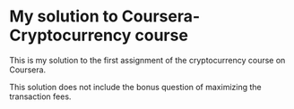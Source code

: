 <h1>My solution to Coursera-Cryptocurrency course</h1>
<p>
	This is my solution to the first assignment of the cryptocurrency course on Coursera.
</p>

<p>
	This solution does not include the bonus question of maximizing the transaction fees.
</p>